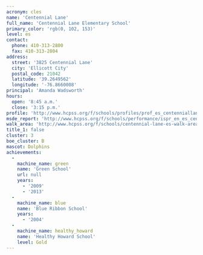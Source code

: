 ```yaml
---
acronym: cles
name: 'Centennial Lane'
full_name: 'Centennial Lane Elementary School'
primary_color: 'rgb(0, 102, 153)'
level: es
contact:
  phone: 410-313-2800
  fax: 410-313-2804
address:
  street: '3825 Centennial Lane'
  city: 'Ellicott City'
  postal_code: 21042
  latitude: '39.2649562'
  longitude: '-76.8660008'
principal: 'Amanda Wadsworth'
hours:
  open: '8:45 a.m.'
  close: '3:15 p.m.'
profile: 'http://www.hcpss.org/f/schools/profiles/prof_es_centenniallane.pdf'
msde_report: 'http://www.hcpss.org/f/schools/performance/ispr_en_es_centenniallane.pdf'
walk_area: 'http://www.hcpss.org/f/schools/centennial-lane-es-walk-area.pdf'
title_1: false
cluster: 3
boe_cluster: B
mascot: Dolphins
achievements:
  -
    machine_name: green
    name: 'Green School'
    url: null
    years:
      - '2009'
      - '2013'
  -
    machine_name: blue
    name: 'Blue Ribbon School'
    years:
      - '2004'
  -
    machine_name: healthy_howard
    name: 'Healthy Howard School'
    level: Gold
---
```

